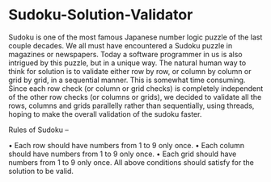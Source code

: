 # Sudoku-Solution-Validator
Sudoku is one of the most famous Japanese number logic puzzle of the last couple decades. We all must have encountered a Sudoku puzzle in magazines or newspapers.  Today a software programmer in us is also intrigued by this puzzle, but in a unique way. The natural human way to think for solution is to validate either row by row, or column by column or grid by grid, in a sequential manner. This is somewhat time consuming. Since each row check (or column or grid checks) is completely independent of the other row checks (or columns or grids), we decided to validate all the rows, columns and grids parallelly rather than sequentially, using threads, hoping to make the overall validation of the sudoku faster.

Rules of Sudoku –

•	Each row should have numbers from 1 to 9 only once.
•	Each column should have numbers from 1 to 9 only once.
•	Each grid should have numbers from 1 to 9 only once.
All above conditions should satisfy for the solution to be valid.

